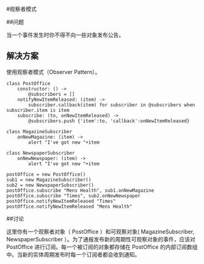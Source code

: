 #观察者模式
  
##问题
  
当一个事件发生时你不得不向一些对象发布公告。
  
## 解决方案
  
使用观察者模式（Observer Pattern）。
  
```
class PostOffice
    constructor: () ->
        @subscribers = []
    notifyNewItemReleased: (item) ->
        subscriber.callback(item) for subscriber in @subscribers when subscriber.item is item
    subscribe: (to, onNewItemReleased) ->
        @subscribers.push {'item':to, 'callback':onNewItemReleased}

class MagazineSubscriber
    onNewMagazine: (item) ->
        alert "I've got new "+item

class NewspaperSubscriber
    onNewNewspaper: (item) ->
        alert "I've got new "+item

postOffice = new PostOffice()
sub1 = new MagazineSubscriber()
sub2 = new NewspaperSubscriber()
postOffice.subscribe "Mens Health", sub1.onNewMagazine
postOffice.subscribe "Times", sub2.onNewNewspaper
postOffice.notifyNewItemReleased "Times"
postOffice.notifyNewItemReleased "Mens Health"
```
  
##讨论
  
这里你有一个观察者对象（ PostOffice ）和可观察对象( MagazineSubscriber, NewspaperSubscriber ）。为了通报发布新的周期性可观察对象的事件，应该对 PostOffice 进行订阅。每一个被订阅的对象都存储在 PostOffice 的内部订阅数组中。当新的实体周期发布时每一个订阅者都会收到通知。
